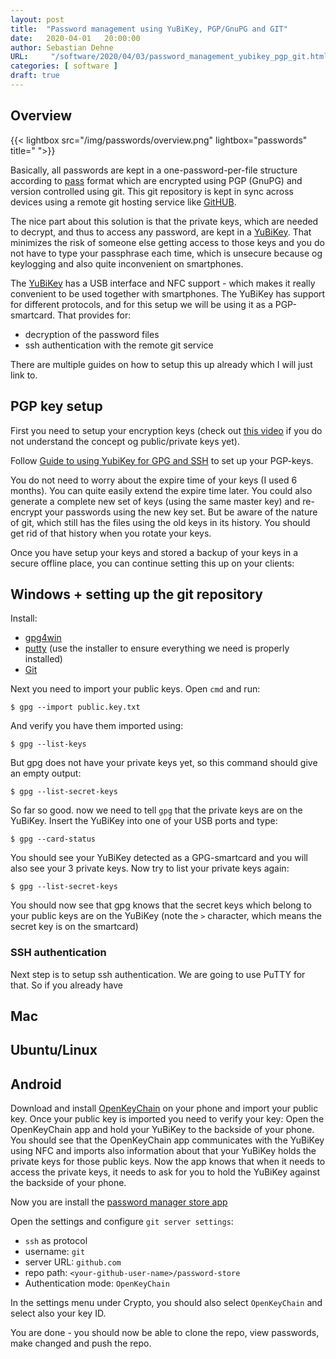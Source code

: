 ```yaml
---
layout: post
title:  "Password management using YuBiKey, PGP/GnuPG and GIT"
date:   2020-04-01   20:00:00
author: Sebastian Dehne
URL:     "/software/2020/04/03/password_management_yubikey_pgp_git.html"
categories: [ software ]
draft: true
---
```


## Overview
{{< lightbox src="/img/passwords/overview.png" lightbox="passwords" title=" ">}}

Basically, all passwords are kept in a one-password-per-file structure according to [pass](https://www.passwordstore.org/) format
which are encrypted using PGP (GnuPG) and version controlled using git. This git repository is kept in sync across 
devices using a remote git hosting service like [GitHUB](https://www.github.com/).

The nice part about this solution is that the private keys, which are needed to decrypt, and thus to access any password,
are kept in a [YuBiKey](https://www.yubico.com/product/yubikey-5-nfc). That minimizes the risk of someone else getting
access to those keys and you do not have to type your passphrase each time, which is unsecure because og keylogging and
also quite inconvenient on smartphones.

The [YuBiKey](https://www.yubico.com/product/yubikey-5-nfc) has a USB interface and NFC support - which makes it
really convenient to be used together with smartphones. The YuBiKey has support for different protocols, and for this
setup we will be using it as a PGP-smartcard. That provides for:

- decryption of the password files
- ssh authentication with the remote git service

There are multiple guides on how to setup this up already which I will just link to.

## PGP key setup
First you need to setup your encryption keys (check out [this video](https://www.youtube.com/watch?v=AQDCe585Lnc) if you 
do not understand the concept og public/private keys yet).

Follow [Guide to using YubiKey for GPG and SSH](https://github.com/drduh/YubiKey-Guide) to set up your PGP-keys. 

You do not need to worry about the expire time of your keys (I used 6 months). You can quite easily extend the expire 
time later. You could also generate a complete new set of keys (using the same master key) and re-encrypt your passwords 
using the new key set. But be aware of the nature of git, which still has the files using the old keys in its history. You should get 
rid of that history when you rotate your keys.  

Once you have setup your keys and stored a backup of your keys in a secure offline place, you can continue setting
this up on your clients:

## Windows + setting up the git repository
Install:
- [gpg4win](https://www.gpg4win.org/)
- [putty](https://www.putty.org/) (use the installer to ensure everything we need is properly installed)
- [Git](https://git-scm.com/download/win)

Next you need to import your public keys. Open `cmd` and run:

    $ gpg --import public.key.txt

And verify you have them imported using:

    $ gpg --list-keys

But gpg does not have your private keys yet, so this command should give an empty output:

    $ gpg --list-secret-keys

So far so good. now we need to tell `gpg` that the private keys are on the YuBiKey. Insert the YuBiKey into one of your USB ports
and type:

    $ gpg --card-status

You should see your YuBiKey detected as a GPG-smartcard and you will also see your 3 private keys. Now try
to list your private keys again:

    $ gpg --list-secret-keys

You should now see that gpg knows that the secret keys which belong to your public keys are on the YuBiKey (note the 
`>` character, which means the secret key is on the smartcard)
   
### SSH authentication
Next step is to setup ssh authentication. We are going to use PuTTY for that. So if you already have

## Mac

## Ubuntu/Linux

## Android 
Download and install [OpenKeyChain](https://www.openkeychain.org/) on your phone and import your public key. Once your
public key is imported you need to verify your key: Open the OpenKeyChain app and hold your YuBiKey to the 
backside of your phone. You should see that the OpenKeyChain app communicates with the YuBiKey using NFC and
imports also information about that your YuBiKey holds the private keys for those public keys. Now the app knows
that when it needs to access the private keys, it needs to ask for you to hold the YuBiKey against the backside of
your phone.

Now you are install the [password manager store app](https://github.com/android-password-store/Android-Password-Store)

Open the settings and configure `git server settings`:
- `ssh` as protocol
- username: `git`
- server URL: `github.com`
- repo path: `<your-github-user-name>/password-store`
- Authentication mode: `OpenKeyChain`

In the settings menu under Crypto, you should also select `OpenKeyChain` and select also your key ID.

You are done - you should now be able to clone the repo, view passwords, make changed and push the repo.


